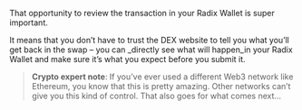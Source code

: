 That opportunity to review the transaction in your Radix Wallet is super important.

It means that you don’t have to trust the DEX website to tell you what you’ll get back in the swap – you can \_directly see what will happen_in your Radix Wallet and make sure it’s what you expect before you submit it.

> **Crypto expert note**: If you’ve ever used a different Web3 network like Ethereum, you know that this is pretty amazing. Other networks can’t give you this kind of control. That also goes for what comes next…
